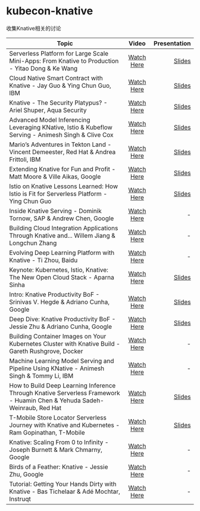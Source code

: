 # kubecon-knative
收集Knative相关的讨论

| Topic        |      Video     |  Presentation |
| ------------- |:-------------:| -----:|
|Serverless Platform for Large Scale Mini-Apps: From Knative to Production - Yitao Dong & Ke Wang|[Watch Here](https://www.youtube.com/watch?v=PA1UoLPf4nE)| [Slides](./slides/serverless-platform-for-large-scale-mini-apps-from-knative-to-production-yitao-dong-ke-wang-ant-financial.pptx )|
|Cloud Native Smart Contract with Knative - Jay Guo & Ying Chun Guo, IBM|[Watch Here](https://www.youtube.com/watch?v=pMuJQutqt7c)| [Slides](./slides/cloud-native-smart-contract-with-knative-jay-guo-ying-chun-guo-ibm.pdf)|
|Knative - The Security Platypus? - Ariel Shuper, Aqua Security|[Watch Here](https://www.youtube.com/watch?v=k_CxQOs5N4g)| [Slides](./slides/knative-the-security-platypus-ariel-shuper-aqua-security.pdf)|
|Advanced Model Inferencing Leveraging KNative, Istio & Kubeflow Serving - Animesh Singh & Clive Cox|[Watch Here](https://www.youtube.com/watch?v=YaGASyU88dQ)| [Slides](./slides/advanced-model-inferencing-leveraging-knative-istio-and-kubeflow-serving-animesh-singh-ibm-clive-cox-seldon.pdf)|
|Mario’s Adventures in Tekton Land - Vincent Demeester, Red Hat & Andrea Frittoli, IBM|[Watch Here](https://www.youtube.com/watch?v=LdXXtDYxD-0)|[Slides](https://static.sched.com/hosted_files/kccncna19/70/Mario%27s%20Adventures%20in%20Tekton%20Land%282%29.pdf)|
|Extending Knative for Fun and Profit - Matt Moore & Ville Aikas, Google|[Watch Here](https://www.youtube.com/watch?v=Mb8c5SP-Sw0)|[Slides](https://static.sched.com/hosted_files/kccnceu19/ba/what-the-duck.pdf)|
|Istio on Knative Lessons Learned: How Istio is Fit for Serverless Platform - Ying Chun Guo|[Watch Here](https://www.youtube.com/watch?v=DN7chnOM0g0)|[Slides](https://static.sched.com/hosted_files/kccnceu19/5f/Knative-on-Istio.pdf)|
|Inside Knative Serving - Dominik Tornow, SAP & Andrew Chen, Google|[Watch Here](https://www.youtube.com/watch?v=-tvQgLbcNtg)|-|
|Building Cloud Integration Applications Through Knative and... Willem Jiang & Longchun Zhang|[Watch Here](https://www.youtube.com/watch?v=W7BHjbteMOU)|-|
|Evolving Deep Learning Platform with Knative - Ti Zhou, Baidu|[Watch Here](https://www.youtube.com/watch?v=T3fTWgonvLU)|-|
| Keynote: Kubernetes, Istio, Knative: The New Open Cloud Stack - Aparna Sinha |  [Watch Here](https://youtube.com/watch?v=OxJEUCmkixs) |[Slides](https://schd.ws/hosted_files/kccna18/b9/Kubernetes%2C%20Istio%2C%20Knative%20-%20The%20new%20open%20cloud%20stack.pdf) |
| Intro: Knative Productivity BoF - Srinivas V. Hegde & Adriano Cunha, Google |  [Watch Here](https://youtube.com/watch?v=TqcOFjdF144) |[Slides](https://schd.ws/hosted_files/kccna18/65/Intro%20Knative%20Productivity.pdf) |
| Deep Dive: Knative Productivity BoF - Jessie Zhu & Adriano Cunha, Google |  [Watch Here](https://youtube.com/watch?v=pAWhIiNbkOc) |[Slides](https://schd.ws/hosted_files/kccna18/94/KubeCon%202018%20Knative%20Productivity%20Deep%20Dive.pdf) |
| Building Container Images on Your Kubernetes Cluster with Knative Build - Gareth Rushgrove, Docker |  [Watch Here](https://youtube.com/watch?v=KDWvN8q2FEU) |-|
| Machine Learning Model Serving and Pipeline Using KNative - Animesh Singh & Tommy Li, IBM |  [Watch Here](https://www.youtube.com/watch?v=YpiPG8emKgg) |-|
| How to Build Deep Learning Inference Through Knative Serverless Framework - Huamin Chen & Yehuda Sadeh-Weinraub, Red Hat | [Watch Here](https://www.youtube.com/watch?v=-zUqmKb-BVk) |  [Slides](https://schd.ws/hosted_files/kccna18/aa/How%20to%20Build%20Deep%20Learning%20Inference%20Through%20Knative%20Serverless%20Framework.pdf) |
| T-Mobile Store Locator Serverless Journey with Knative and Kubernetes - Ram Gopinathan, T-Mobile |  [Watch Here](https://youtube.com/watch?v=qzPG4O-DhYw) | [Slides](https://schd.ws/hosted_files/kccna18/da/KubeCon_2018_NA_RAM.pdf) |
| Knative: Scaling From 0 to Infinity - Joseph Burnett & Mark Chmarny, Google |  [Watch Here](https://youtube.com/watch?v=OPSIPr-Cybs) | - |
| Birds of a Feather: Knative - Jessie Zhu, Google |  [Watch Here](https://youtube.com/watch?v=UdXuKu6SWoA) |-|
| Tutorial: Getting Your Hands Dirty with Knative - Bas Tichelaar & Adé Mochtar, Instruqt |  [Watch Here](https://youtube.com/watch?v=Xi9oYTR710E) |- |

